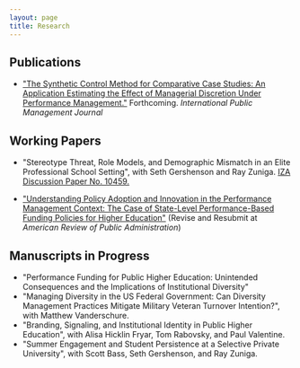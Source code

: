 ```yaml
---
layout: page
title: Research
---
```


## Publications ##
- ["The Synthetic Control Method for Comparative Case Studies: An Application Estimating the Effect of Managerial Discretion Under Performance Management."](http://www.tandfonline.com/doi/full/10.1080/10967494.2015.1121178) Forthcoming. _International Public Management Journal_

## Working Papers ##
* "Stereotype Threat, Role Models, and Demographic Mismatch in an Elite Professional School Setting", with Seth Gershenson and Ray Zuniga. [IZA Discussion Paper No. 10459.](http://ftp.iza.org/dp10459.pdf)

* ["Understanding Policy Adoption and Innovation in the Performance Management Context: The Case of State-Level Performance-Based Funding Policies for Higher Education"](../Performance-Funding_policy-adoption_birdsall.pdf) (Revise and Resubmit at _American Review of Public Administration_)

## Manuscripts in Progress ##
* "Performance Funding for Public Higher Education: Unintended Consequences and the Implications of Institutional Diversity"
* "Managing Diversity in the US Federal Government: Can Diversity Management Practices Mitigate Military Veteran Turnover Intention?", with Matthew Vanderschure.
* "Branding, Signaling, and Institutional Identity in Public Higher Education", with Alisa Hicklin Fryar, Tom Rabovsky, and Paul Valentine.
* "Summer Engagement and Student Persistence at a Selective Private University", with Scott Bass, Seth Gershenson, and Ray Zuniga.